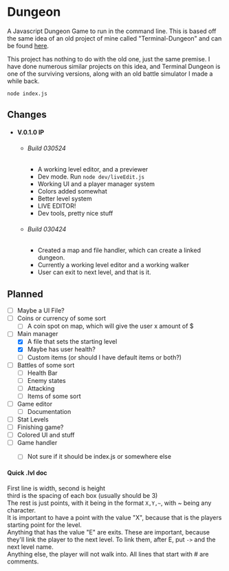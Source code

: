 # Dungeon
A Javascript Dungeon Game to run in the command line. This is based off the same idea of an  old project of mine called "Terminal-Dungeon" and can be found [here](https://github.com/mamamia5x/Terminal-Dungeon). 

This project has nothing to do with the old one, just the same premise. I have done numerous similar projects on this idea, and Terminal Dungeon is one of the surviving versions, along with an old battle simulator I made a while back.

`node index.js`

## Changes
* #### V.0.1.0 IP
  * ###### Build 030524
    * A working level editor, and a previewer
    * Dev mode. Run `node dev/liveEdit.js`
    * Working UI and a player manager system
    * Colors added somewhat
    * Better level system
    * LIVE EDITOR!
    * Dev tools, pretty nice stuff
  * ###### Build 030424
    * Created a map and file handler, which can create a linked dungeon.
    * Currently a working level editor and a working walker
    * User can exit to next level, and that is it.

## Planned
- [ ] Maybe a UI File?
- [ ] Coins or currency of some sort
  - [ ] A coin spot on map, which will give the user x amount of $
- [ ] Main manager
  - [X] A file that sets the starting level
  - [X] Maybe has user health?
  - [ ] Custom items (or should I have default items or both?)
- [ ] Battles of some sort
  - [ ] Health Bar
  - [ ] Enemy states
  - [ ] Attacking
  - [ ] Items of some sort
- [ ] Game editor
  - [ ] Documentation
- [ ] Stat Levels
- [ ] Finishing game?
- [ ] Colored UI and stuff
- [ ] Game handler
  - [ ] Not sure if it should be index.js or somewhere else


#### Quick .lvl doc
First line is width, second is height  
third is the spacing of each box (usually should be 3)  
The rest is just points, with it being in the format `X,Y,~`, with ~ being any character.  
It is important to have a point with the value "X", because that is the players starting point for the level.  
Anything that has the value "E" are exits. These are important, because they'll link the player to the next level. To link them, after E, put `->` and the next level name.  
Anything else, the player will not walk into. All lines that start with # are comments.